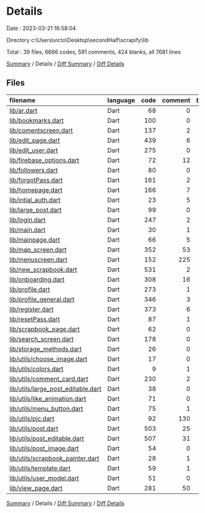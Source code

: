 # Details

Date : 2023-03-21 16:58:04

Directory c:\\Users\\victo\\Desktop\\secondHalf\\scrapify\\lib

Total : 39 files,  6666 codes, 591 comments, 424 blanks, all 7681 lines

[Summary](results.md) / Details / [Diff Summary](diff.md) / [Diff Details](diff-details.md)

## Files
| filename | language | code | comment | blank | total |
| :--- | :--- | ---: | ---: | ---: | ---: |
| [lib/ar.dart](/lib/ar.dart) | Dart | 68 | 0 | 15 | 83 |
| [lib/bookmarks.dart](/lib/bookmarks.dart) | Dart | 100 | 0 | 10 | 110 |
| [lib/comentscreen.dart](/lib/comentscreen.dart) | Dart | 137 | 2 | 12 | 151 |
| [lib/edit_page.dart](/lib/edit_page.dart) | Dart | 439 | 6 | 21 | 466 |
| [lib/edit_user.dart](/lib/edit_user.dart) | Dart | 275 | 0 | 14 | 289 |
| [lib/firebase_options.dart](/lib/firebase_options.dart) | Dart | 72 | 12 | 6 | 90 |
| [lib/followers.dart](/lib/followers.dart) | Dart | 80 | 0 | 6 | 86 |
| [lib/forgotPass.dart](/lib/forgotPass.dart) | Dart | 161 | 2 | 7 | 170 |
| [lib/homepage.dart](/lib/homepage.dart) | Dart | 166 | 7 | 11 | 184 |
| [lib/intial_auth.dart](/lib/intial_auth.dart) | Dart | 23 | 5 | 4 | 32 |
| [lib/large_post.dart](/lib/large_post.dart) | Dart | 99 | 0 | 4 | 103 |
| [lib/login.dart](/lib/login.dart) | Dart | 247 | 2 | 9 | 258 |
| [lib/main.dart](/lib/main.dart) | Dart | 30 | 1 | 5 | 36 |
| [lib/mainpage.dart](/lib/mainpage.dart) | Dart | 66 | 5 | 8 | 79 |
| [lib/map_screen.dart](/lib/map_screen.dart) | Dart | 352 | 53 | 37 | 442 |
| [lib/menuscreen.dart](/lib/menuscreen.dart) | Dart | 152 | 225 | 9 | 386 |
| [lib/new_scrapbook.dart](/lib/new_scrapbook.dart) | Dart | 531 | 2 | 28 | 561 |
| [lib/onboarding.dart](/lib/onboarding.dart) | Dart | 308 | 16 | 21 | 345 |
| [lib/profile.dart](/lib/profile.dart) | Dart | 273 | 1 | 15 | 289 |
| [lib/profile_general.dart](/lib/profile_general.dart) | Dart | 346 | 3 | 19 | 368 |
| [lib/register.dart](/lib/register.dart) | Dart | 373 | 6 | 15 | 394 |
| [lib/resetPass.dart](/lib/resetPass.dart) | Dart | 87 | 1 | 5 | 93 |
| [lib/scrapbook_page.dart](/lib/scrapbook_page.dart) | Dart | 62 | 0 | 5 | 67 |
| [lib/search_screen.dart](/lib/search_screen.dart) | Dart | 178 | 0 | 10 | 188 |
| [lib/storage_methods.dart](/lib/storage_methods.dart) | Dart | 26 | 0 | 5 | 31 |
| [lib/utils/choose_image.dart](/lib/utils/choose_image.dart) | Dart | 17 | 0 | 5 | 22 |
| [lib/utils/colors.dart](/lib/utils/colors.dart) | Dart | 9 | 1 | 3 | 13 |
| [lib/utils/comment_card.dart](/lib/utils/comment_card.dart) | Dart | 230 | 2 | 12 | 244 |
| [lib/utils/large_post_editable.dart](/lib/utils/large_post_editable.dart) | Dart | 38 | 0 | 4 | 42 |
| [lib/utils/like_animation.dart](/lib/utils/like_animation.dart) | Dart | 71 | 0 | 12 | 83 |
| [lib/utils/menu_button.dart](/lib/utils/menu_button.dart) | Dart | 75 | 1 | 3 | 79 |
| [lib/utils/pic.dart](/lib/utils/pic.dart) | Dart | 92 | 130 | 9 | 231 |
| [lib/utils/post.dart](/lib/utils/post.dart) | Dart | 503 | 25 | 18 | 546 |
| [lib/utils/post_editable.dart](/lib/utils/post_editable.dart) | Dart | 507 | 31 | 19 | 557 |
| [lib/utils/post_image.dart](/lib/utils/post_image.dart) | Dart | 54 | 0 | 6 | 60 |
| [lib/utils/scrapbook_painter.dart](/lib/utils/scrapbook_painter.dart) | Dart | 28 | 1 | 7 | 36 |
| [lib/utils/template.dart](/lib/utils/template.dart) | Dart | 59 | 1 | 4 | 64 |
| [lib/utils/user_model.dart](/lib/utils/user_model.dart) | Dart | 51 | 0 | 6 | 57 |
| [lib/view_page.dart](/lib/view_page.dart) | Dart | 281 | 50 | 15 | 346 |

[Summary](results.md) / Details / [Diff Summary](diff.md) / [Diff Details](diff-details.md)
